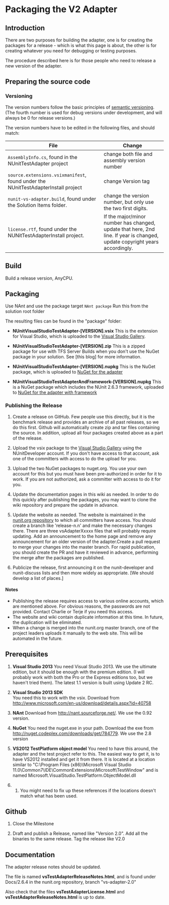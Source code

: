# Packaging the V2 Adapter

## Introduction

There are two purposes for building the adapter, one is for creating the packages for a  release - which is what this page is about, the other is for creating whatever you need for debugging or testing purposes.

The procedure described here is for those people who need to release a new version of the adapter.

## Preparing the source code

### Versioning

The version numbers follow the basic principles of [semantic versioning].
(The fourth number is used for debug versions under development, and will always be 0 for release versions.)

The version numbers have to be edited in the following files, and should match:

| File | Change |
| ---- | ------ |
| `AssemblyInfo.cs`,  found in the NUnitTestAdapter project | change both file and assembly version number |
| `source.extensions.vsixmanifest`, found under the NUnitTestAdapterInstall project | change Version tag |
| `nunit-vs-adapter.build`, found under the Solution Items folder.| change the version number, but only use the two first digits. |
| `license.rtf`, found under the NUNitTestAdapterInstall project. | If the major/minor number has changed, update that here, 2nd line. If year is changed, update copyright years accordingly.|

## Build

Build a release version, AnyCPU.

## Packaging

Use NAnt and use the package target `NAnt package`
Run this from the solution root folder

The resulting files can be found in the "package" folder:

* **NUnitVisualStudioTestAdapter-[VERSION].vsix**  This is the extension for Visual Studio, which is uploaded to the [Visual Studio Gallery].

* **NUnitVisualStudioTestAdapter-[VERSION].zip**  This is a zipped package for use with TFS Server Builds when you don't use the NuGet package in your solution. See  [this blog] for more information.

* **NUnitVisualStudioTestAdapter-[VERSION].nupkg** This is the NuGet package, which is uploaded to [NuGet for the adapter]

* **NUnitVisualStudioTestAdapterAndFramework-[VERSION].nupkg** This is a NuGet package which includes the NUnit 2.6.3 framework, uploaded to [NuGet for the adapter with framework]

### Publishing the Release

1. Create a release on GitHub. Few people use this directly, but it is the benchmark release and provides an archive of all past releases, so we do this first. Github will automatically create zip and tar files containing the source. In addition, upload all four packages created above as a part of the release.

2. Upload the vsix package to the [Visual Studio Gallery] using the NUnitDeveloper account. If you don't have access to that account, ask one of the committers with access to do the upload for you.

3. Upload the two NuGet packages to nuget.org. You use your own account for this but you must have been pre-authorized in order for it to work. If you are not authorized, ask a committer with access to do it for you.

4. Update the documentation pages in this wiki as needed. In order to do this quickly after publishing the packages, you may want to clone the wiki repository and prepare the update in advance.

5. Update the website as needed. The website is maintained in the [nunit.org repository] to which all committers have access. You should create a branch like 'release-n.n' and make the necessary changes there. There are three vsAdapterXxxxx files that will probably require updating. Add an announcement to the home page and remove any announcement for an older version of the adapter.Create a pull request to merge your changes into the master branch. For rapid publication, you should create the PR and have it reviewed in advance, performing the merge after the packages are published.

6. Publicize the release, first announcing it on the nunit-developer and nunit-discuss lists and then more widely as appropriate. [We should develop a list of places.]

#### Notes

* Publishing the release requires access to various online accounts, which are mentioned above. For obvious reasons, the passwords are not provided. Contact Charlie or Terje if you need this access.
* The website and wiki contain duplicate information at this time. In future, the duplication will be eliminated.
* When a change is merged into the nunit.org master branch, one of the project leaders uploads it manually to the web site. This will be automated in the future.

## Prerequisites

1. **Visual Studio 2013**
You need Visual Studio 2013.  We use the ultimate edition, but it should be enough with the premium edition.  (I will probably work with both the Pro or the Express editions too, but we haven't tried them).  The latest 1.1 version is built using Update 2 RC.

1. **Visual Studio 2013 SDK**  
You need this to work with the vsix.  Download from <http://www.microsoft.com/en-us/download/details.aspx?id=40758>

1. **NAnt**
Download from <http://nant.sourceforge.net/>.  We use the 0.92 version.

1. **NuGet**
You need the nuget.exe in your path.  Download the exe from <http://nuget.codeplex.com/downloads/get/784779>.  We use the 2.8 version

1. **VS2012 TestPlatform object model**
You need to have this around, the adapter and the test project refer to this.  The easiest way to get it, is to have VS2012 installed and get it from there.
It is located at a location similar to "C:\Program Files (x86)\Microsoft Visual Studio 11.0\Common7\IDE\CommonExtensions\Microsoft\TestWindow" and is named Microsoft.VisualStudio.TestPlatform.ObjectModel.dll
1. 1. You might need to fix up these references if the locations doesn't match what has been used.

## Github

1) Close the Milestone

2) Draft and publish a Release, named like "Version 2.0".  Add all the binaries to the same release.  Tag the release like V2.0

## Documentation

The adapter release notes should be updated.  

The file is named **vsTestAdapterReleaseNotes.html**, and is found under Docs/2.6.4 in the nunit.org repository, branch "vs-adapter-2.0"

Also check that the files **vsTestAdapterLicense.html** and **vsTestAdapterReleaseNotes.html** is up to date.

[semantic versioning]:https://semver.org/
[Visual Studio Gallery]:http://visualstudiogallery.msdn.microsoft.com/6ab922d0-21c0-4f06-ab5f-4ecd1fe7175d
[NuGet for the adapter]:https://www.nuget.org/packages/NUnitTestAdapter/
[NuGet for the adapter with framework]:https://www.nuget.org/packages/NUnitTestAdapter.WithFramework/
[nunit.org repository]:https://github.com/nunit/nunit.org
